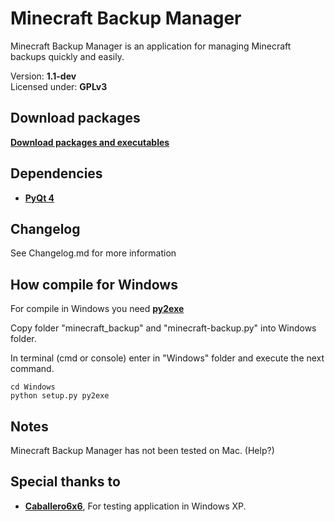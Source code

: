 Minecraft Backup Manager
====================================================================
Minecraft Backup Manager is an application for managing Minecraft
backups quickly and easily.

Version: **1.1-dev** <br />
Licensed under: **GPLv3**

Download packages
--------------------------------------------------------------------
**[Download packages and executables](http://luquedaniel.github.com/Minecraft_backup/)**

Dependencies
--------------------------------------------------------------------
- **[PyQt 4](http://www.riverbankcomputing.co.uk/software/pyqt/download)**

Changelog
--------------------------------------------------------------------
See Changelog.md for more information

How compile for Windows
--------------------------------------------------------------------
For compile in Windows you need **[py2exe](http://www.py2exe.org/)**

Copy folder "minecraft_backup" and "minecraft-backup.py" into Windows folder.

In terminal (cmd or console) enter in "Windows" folder and execute the next command.

``` shell
cd Windows
python setup.py py2exe
```

Notes
--------------------------------------------------------------------
Minecraft Backup Manager has not been tested on Mac. (Help?)

Special thanks to
--------------------------------------------------------------------
- **[Caballero6x6](http://twitter.com/caballero6x6)**, For testing application in Windows XP.
